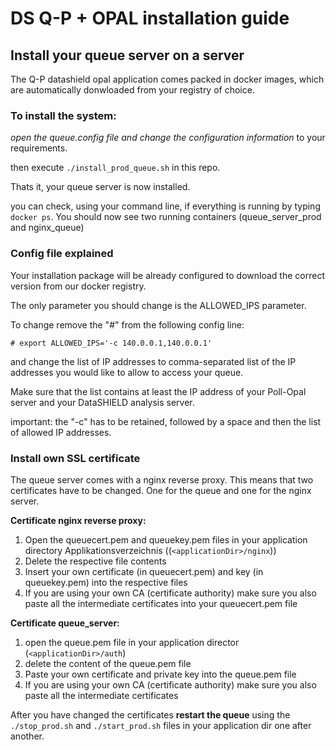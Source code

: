 # DS Q-P + OPAL installation guide


## Install your queue server on a server

The Q-P datashield opal application comes packed in docker images, which are automatically donwloaded from your registry of choice.

### To install the system:

*open the queue.config file and change the configuration information* to your requirements.

then execute `./install_prod_queue.sh` in this repo.

Thats it, your queue server is now installed.

you can check, using your command line, if everything is running by typing `docker ps`. You should now see two running containers (queue_server_prod and nginx_queue)


### Config file explained

Your installation package will be already configured to download the correct version from our docker registry.

The only parameter you should change is the ALLOWED_IPS parameter.

To change remove the "#" from the following config line:

```
# export ALLOWED_IPS='-c 140.0.0.1,140.0.0.1'
```

and change the list of IP addresses to comma-separated list of the IP addresses you would like to allow to access your queue.

Make sure that the list contains at least the IP address of your Poll-Opal server and your DataSHIELD analysis server.

important: the "-c" has to be retained, followed by a space and then the list of allowed IP addresses.


### Install own SSL certificate

The queue server comes with a nginx reverse proxy. This means that two certificates have to be changed. One for the queue and one for the nginx server.


**Certificate nginx reverse proxy:**
1. Open the queuecert.pem and queuekey.pem files in your application directory  Applikationsverzeichnis ((`<applicationDir>/nginx`))
2. Delete the respective file contents
3. Insert your own certificate (in queuecert.pem) and key (in queuekey.pem) into the respective files
4. If you are using your own CA (certificate authority) make sure you also paste all the intermediate certificates into your queuecert.pem file


**Certificate queue_server:**
1. open the queue.pem file in your application director (`<applicationDir>/auth`)
2. delete the content of the queue.pem file
3. Paste your own certificate and private key into the queue.pem file
4. If you are using your own CA (certificate authority) make sure you also paste all the intermediate certificates

After you have changed the certificates **restart the queue** using the `./stop_prod.sh` and `./start_prod.sh` files in your application dir one after another.



